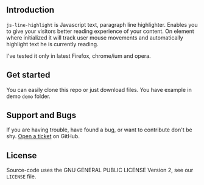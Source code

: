 ## Introduction
`js-line-highlight` is Javascript text, paragraph line highlighter. 
Enables you to give your visitors better reading experience of your content. 
On element where initialized it will track user mouse movements and automatically 
highlight text he is currently reading.

I've tested it only in latest Firefox, chrome/ium and opera.

## Get started
You can easily clone this repo or just download files.
You have example in demo `demo` folder.

## Support and Bugs
If you are having trouble, have found a bug, or want to contribute don't be shy.
[Open a ticket](https://github.com/LogIN-/js-line-highlight/issues) on GitHub.

## License
Source-code uses the GNU GENERAL PUBLIC LICENSE Version 2, see our `LICENSE` file.